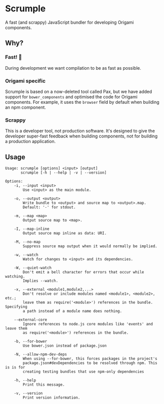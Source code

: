# Scrumple

A fast (and scrappy) JavaScript bundler for developing Origami components.

## Why?

### Fast! :crab:

During development we want compilation to be as fast as possible.

### Origami specific

Scrumple is based on a now-deleted tool called Pax, but we have added support for `bower_components` and optimised the code for Origami components. For example, it uses the `browser` field by default when building an npm component.

### Scrappy

This is a developer tool, not production software. It's designed to give the developer super-fast feedback when building components, not for building a production application.

## Usage

```
Usage: scrumple [options] <input> [output]
       scrumple [-h | --help | -v | --version]

Options:
    -i, --input <input>
        Use <input> as the main module.

    -o, --output <output>
        Write bundle to <output> and source map to <output>.map.
        Default: '-' for stdout.

    -m, --map <map>
        Output source map to <map>.

    -I, --map-inline
        Output source map inline as data: URI.

    -M, --no-map
        Suppress source map output when it would normally be implied.

    -w, --watch
        Watch for changes to <input> and its dependencies.

    -W, --quiet-watch
        Don't emit a bell character for errors that occur while watching.
        Implies --watch.

    -x, --external <module1,module2,...>
        Don't resolve or include modules named <module1>, <module2>, etc.;
        leave them as require('<module>') references in the bundle. Specifying
        a path instead of a module name does nothing.

    --external-core
        Ignore references to node.js core modules like 'events' and leave them
        as require('<module>') references in the bundle.

    -b, --for-bower
        Use bower.json instead of package.json

    -N, --allow-npm-dev-deps
        When using --for-bower, this forces packages in the project's
        package.json#devDependencies to be resolved through npm. This is is for
        creating testing bundles that use npm-only dependencies

    -h, --help
        Print this message.

    -v, --version
        Print version information.
```
